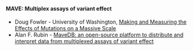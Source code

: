 #### MAVE: Multiplex assays of variant effect
* Doug Fowler - University of Washington, [Making and Measuring the Effects of Mutations on a Massive Scale](https://www.biotech.wisc.edu/webcams?lecture=20170223_1330)
* Alan F. Rubin - [MaveDB: an open-source platform to distribute and interpret data from multiplexed assays of variant effect](https://genomebiology.biomedcentral.com/articles/10.1186/s13059-019-1845-6)
